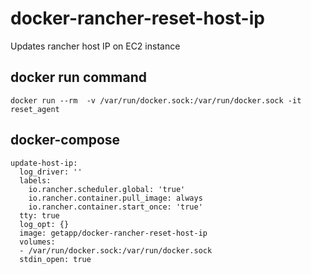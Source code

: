 # docker-rancher-reset-host-ip
Updates rancher host IP on EC2 instance
## docker run command
`docker run --rm  -v /var/run/docker.sock:/var/run/docker.sock -it reset_agent`
## docker-compose
```
update-host-ip:
  log_driver: ''
  labels:
    io.rancher.scheduler.global: 'true'
    io.rancher.container.pull_image: always
    io.rancher.container.start_once: 'true'
  tty: true
  log_opt: {}
  image: getapp/docker-rancher-reset-host-ip
  volumes:
  - /var/run/docker.sock:/var/run/docker.sock
  stdin_open: true
```
